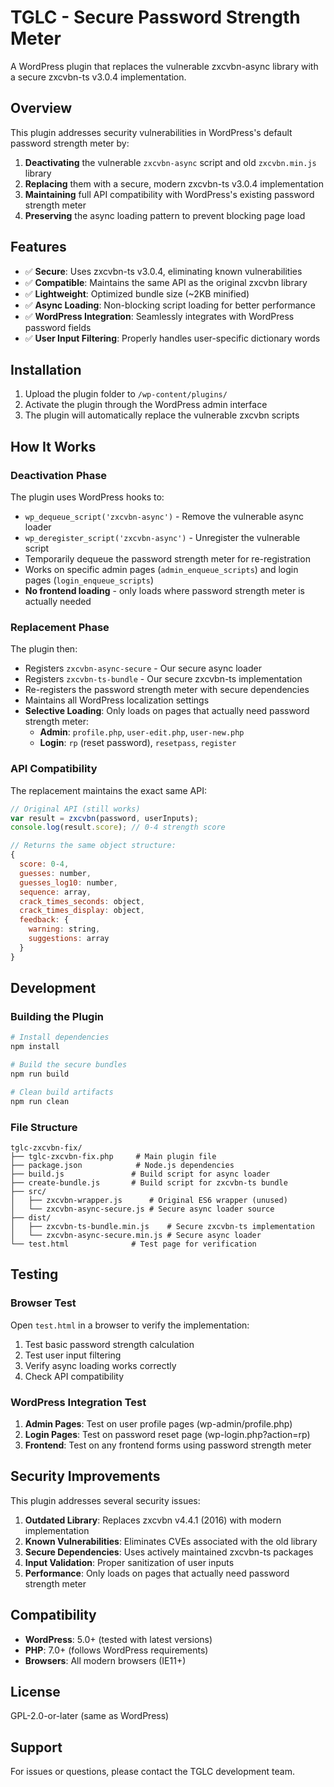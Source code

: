 # TGLC - Secure Password Strength Meter

A WordPress plugin that replaces the vulnerable zxcvbn-async library with a secure zxcvbn-ts v3.0.4 implementation.

## Overview

This plugin addresses security vulnerabilities in WordPress's default password strength meter by:

1. **Deactivating** the vulnerable `zxcvbn-async` script and old `zxcvbn.min.js` library
2. **Replacing** them with a secure, modern zxcvbn-ts v3.0.4 implementation
3. **Maintaining** full API compatibility with WordPress's existing password strength meter
4. **Preserving** the async loading pattern to prevent blocking page load

## Features

- ✅ **Secure**: Uses zxcvbn-ts v3.0.4, eliminating known vulnerabilities
- ✅ **Compatible**: Maintains the same API as the original zxcvbn library
- ✅ **Lightweight**: Optimized bundle size (~2KB minified)
- ✅ **Async Loading**: Non-blocking script loading for better performance
- ✅ **WordPress Integration**: Seamlessly integrates with WordPress password fields
- ✅ **User Input Filtering**: Properly handles user-specific dictionary words

## Installation

1. Upload the plugin folder to `/wp-content/plugins/`
2. Activate the plugin through the WordPress admin interface
3. The plugin will automatically replace the vulnerable zxcvbn scripts

## How It Works

### Deactivation Phase
The plugin uses WordPress hooks to:
- `wp_dequeue_script('zxcvbn-async')` - Remove the vulnerable async loader
- `wp_deregister_script('zxcvbn-async')` - Unregister the vulnerable script
- Temporarily dequeue the password strength meter for re-registration
- Works on specific admin pages (`admin_enqueue_scripts`) and login pages (`login_enqueue_scripts`)
- **No frontend loading** - only loads where password strength meter is actually needed

### Replacement Phase
The plugin then:
- Registers `zxcvbn-async-secure` - Our secure async loader
- Registers `zxcvbn-ts-bundle` - Our secure zxcvbn-ts implementation
- Re-registers the password strength meter with secure dependencies
- Maintains all WordPress localization settings
- **Selective Loading**: Only loads on pages that actually need password strength meter:
  - **Admin**: `profile.php`, `user-edit.php`, `user-new.php`
  - **Login**: `rp` (reset password), `resetpass`, `register`

### API Compatibility
The replacement maintains the exact same API:
```javascript
// Original API (still works)
var result = zxcvbn(password, userInputs);
console.log(result.score); // 0-4 strength score

// Returns the same object structure:
{
  score: 0-4,
  guesses: number,
  guesses_log10: number,
  sequence: array,
  crack_times_seconds: object,
  crack_times_display: object,
  feedback: {
    warning: string,
    suggestions: array
  }
}
```

## Development

### Building the Plugin

```bash
# Install dependencies
npm install

# Build the secure bundles
npm run build

# Clean build artifacts
npm run clean
```

### File Structure

```
tglc-zxcvbn-fix/
├── tglc-zxcvbn-fix.php     # Main plugin file
├── package.json            # Node.js dependencies
├── build.js               # Build script for async loader
├── create-bundle.js       # Build script for zxcvbn-ts bundle
├── src/
│   ├── zxcvbn-wrapper.js      # Original ES6 wrapper (unused)
│   └── zxcvbn-async-secure.js # Secure async loader source
├── dist/
│   ├── zxcvbn-ts-bundle.min.js    # Secure zxcvbn-ts implementation
│   └── zxcvbn-async-secure.min.js # Secure async loader
└── test.html              # Test page for verification
```

## Testing

### Browser Test
Open `test.html` in a browser to verify the implementation:
1. Test basic password strength calculation
2. Test user input filtering
3. Verify async loading works correctly
4. Check API compatibility

### WordPress Integration Test
1. **Admin Pages**: Test on user profile pages (wp-admin/profile.php)
2. **Login Pages**: Test on password reset page (wp-login.php?action=rp)
3. **Frontend**: Test on any frontend forms using password strength meter

## Security Improvements

This plugin addresses several security issues:

1. **Outdated Library**: Replaces zxcvbn v4.4.1 (2016) with modern implementation
2. **Known Vulnerabilities**: Eliminates CVEs associated with the old library
3. **Secure Dependencies**: Uses actively maintained zxcvbn-ts packages
4. **Input Validation**: Proper sanitization of user inputs
5. **Performance**: Only loads on pages that actually need password strength meter

## Compatibility

- **WordPress**: 5.0+ (tested with latest versions)
- **PHP**: 7.0+ (follows WordPress requirements)
- **Browsers**: All modern browsers (IE11+)

## License

GPL-2.0-or-later (same as WordPress)

## Support

For issues or questions, please contact the TGLC development team.
